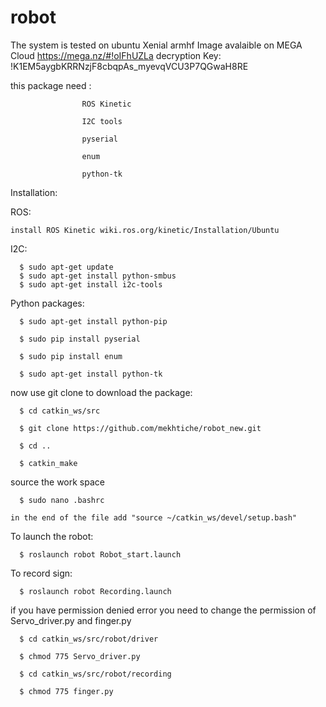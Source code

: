 # robot
The system is tested on ubuntu Xenial armhf
Image avalaible on MEGA Cloud https://mega.nz/#!oIFhUZLa decryption Key: !K1EM5aygbKRRNzjF8cbqpAs_myevqVCU3P7QGwaH8RE

this package need : 

                    ROS Kinetic 

                    I2C tools 
                    
                    pyserial
                    
                    enum
                    
                    python-tk
                    
Installation:

  ROS:
  
    install ROS Kinetic wiki.ros.org/kinetic/Installation/Ubuntu
    
  I2C:


      $ sudo apt-get update
      $ sudo apt-get install python-smbus
      $ sudo apt-get install i2c-tools

    
  
  Python packages:
  
      $ sudo apt-get install python-pip

      $ sudo pip install pyserial

      $ sudo pip install enum

      $ sudo apt-get install python-tk

  now use git clone to download the package:

      $ cd catkin_ws/src

      $ git clone https://github.com/mekhtiche/robot_new.git

      $ cd ..

      $ catkin_make
  
  source the work space
  
      $ sudo nano .bashrc
    
    in the end of the file add "source ~/catkin_ws/devel/setup.bash"
    
    
  To launch the robot:

      $ roslaunch robot Robot_start.launch

  To record sign:

      $ roslaunch robot Recording.launch


  if you have permission denied error you need to change the permission of Servo_driver.py and finger.py

      $ cd catkin_ws/src/robot/driver

      $ chmod 775 Servo_driver.py 

      $ cd catkin_ws/src/robot/recording

      $ chmod 775 finger.py 
